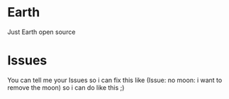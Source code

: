 # Earth
Just Earth open source
# Issues
You can tell me your Issues so i can fix this like (Issue: no moon: i want to remove the moon) so i can do like this ;)
